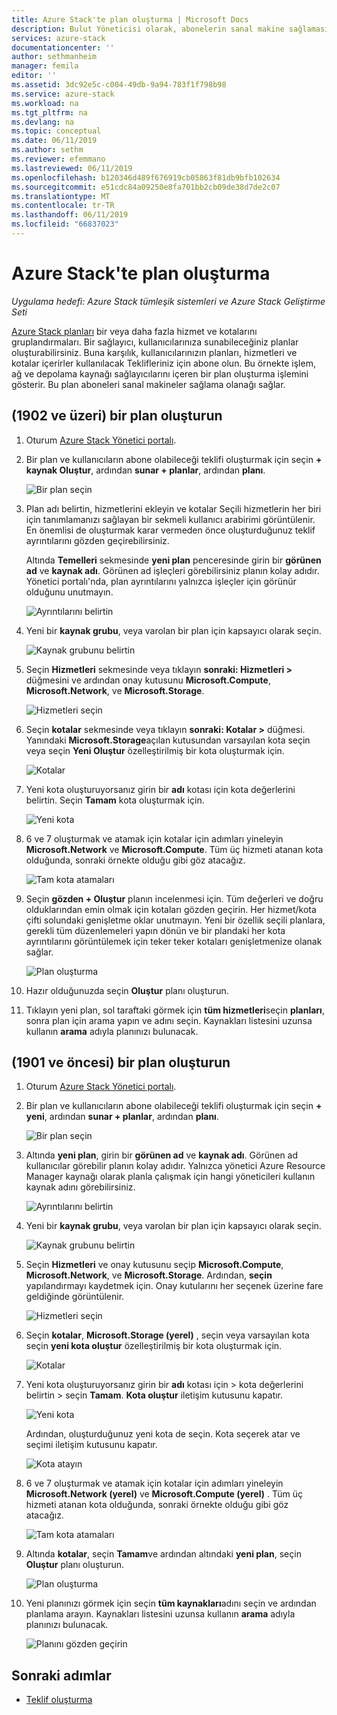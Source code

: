 ```yaml
---
title: Azure Stack'te plan oluşturma | Microsoft Docs
description: Bulut Yöneticisi olarak, abonelerin sanal makine sağlamasına olanak tanıyan bir plan oluşturun.
services: azure-stack
documentationcenter: ''
author: sethmanheim
manager: femila
editor: ''
ms.assetid: 3dc92e5c-c004-49db-9a94-783f1f798b98
ms.service: azure-stack
ms.workload: na
ms.tgt_pltfrm: na
ms.devlang: na
ms.topic: conceptual
ms.date: 06/11/2019
ms.author: sethm
ms.reviewer: efemmano
ms.lastreviewed: 06/11/2019
ms.openlocfilehash: b120346d489f676919cb05863f81db9bfb102634
ms.sourcegitcommit: e51cdc84a09250e8fa701bb2cb09de38d7de2c07
ms.translationtype: MT
ms.contentlocale: tr-TR
ms.lasthandoff: 06/11/2019
ms.locfileid: "66837023"
---
```

# <a name="create-a-plan-in-azure-stack"></a>Azure Stack'te plan oluşturma

*Uygulama hedefi: Azure Stack tümleşik sistemleri ve Azure Stack Geliştirme Seti*

[Azure Stack planları](azure-stack-overview.md) bir veya daha fazla hizmet ve kotalarını gruplandırmaları. Bir sağlayıcı, kullanıcılarınıza sunabileceğiniz planlar oluşturabilirsiniz. Buna karşılık, kullanıcılarınızın planları, hizmetleri ve kotalar içerirler kullanılacak Teklifleriniz için abone olun. Bu örnekte işlem, ağ ve depolama kaynağı sağlayıcılarını içeren bir plan oluşturma işlemini gösterir. Bu plan aboneleri sanal makineler sağlama olanağı sağlar.

## <a name="create-a-plan-1902-and-later"></a>(1902 ve üzeri) bir plan oluşturun

1. Oturum [Azure Stack Yönetici portalı](https://adminportal.local.azurestack.external).

2. Bir plan ve kullanıcıların abone olabileceği teklifi oluşturmak için seçin **+ kaynak Oluştur**, ardından **sunar + planlar**, ardından **planı**.
  
   ![Bir plan seçin](media/azure-stack-create-plan/select-plan.png)

3. Plan adı belirtin, hizmetlerini ekleyin ve kotalar Seçili hizmetlerin her biri için tanımlamanızı sağlayan bir sekmeli kullanıcı arabirimi görüntülenir. En önemlisi de oluşturmak karar vermeden önce oluşturduğunuz teklif ayrıntılarını gözden geçirebilirsiniz.

   Altında **Temelleri** sekmesinde **yeni plan** penceresinde girin bir **görünen ad** ve **kaynak adı**. Görünen ad işleçleri görebilirsiniz planın kolay adıdır. Yönetici portalı'nda, plan ayrıntılarını yalnızca işleçler için görünür olduğunu unutmayın.

   ![Ayrıntılarını belirtin](media/azure-stack-create-plan/plan-name.png)

4. Yeni bir **kaynak grubu**, veya varolan bir plan için kapsayıcı olarak seçin.

   ![Kaynak grubunu belirtin](media/azure-stack-create-plan/resource-group.png)

5. Seçin **Hizmetleri** sekmesinde veya tıklayın **sonraki: Hizmetleri >** düğmesini ve ardından onay kutusunu **Microsoft.Compute**, **Microsoft.Network**, ve **Microsoft.Storage**.
  
   ![Hizmetleri seçin](media/azure-stack-create-plan/services.png)

6. Seçin **kotalar** sekmesinde veya tıklayın **sonraki: Kotalar >** düğmesi. Yanındaki **Microsoft.Storage**açılan kutusundan varsayılan kota seçin veya seçin **Yeni Oluştur** özelleştirilmiş bir kota oluşturmak için.
  
   ![Kotalar](media/azure-stack-create-plan/quotas.png)

7. Yeni kota oluşturuyorsanız girin bir **adı** kotası için kota değerlerini belirtin. Seçin **Tamam** kota oluşturmak için.

   ![Yeni kota](media/azure-stack-create-plan/new-quota.png)

8. 6 ve 7 oluşturmak ve atamak için kotalar için adımları yineleyin **Microsoft.Network** ve **Microsoft.Compute**. Tüm üç hizmeti atanan kota olduğunda, sonraki örnekte olduğu gibi göz atacağız.

   ![Tam kota atamaları](media/azure-stack-create-plan/all-quotas-assigned.png)

9. Seçin **gözden + Oluştur** planın incelenmesi için. Tüm değerleri ve doğru olduklarından emin olmak için kotaları gözden geçirin. Her hizmet/kota çifti solundaki genişletme oklar unutmayın. Yeni bir özellik seçili planlara, gerekli tüm düzenlemeleri yapın dönün ve bir plandaki her kota ayrıntılarını görüntülemek için teker teker kotaları genişletmenize olanak sağlar.

   ![Plan oluşturma](media/azure-stack-create-plan/create.png)

10. Hazır olduğunuzda seçin **Oluştur** planı oluşturun.

11. Tıklayın yeni plan, sol taraftaki görmek için **tüm hizmetleri**seçin **planları**, sonra plan için arama yapın ve adını seçin. Kaynakları listesini uzunsa kullanın **arama** adıyla planınızı bulunacak.

## <a name="create-a-plan-1901-and-earlier"></a>(1901 ve öncesi) bir plan oluşturun

1. Oturum [Azure Stack Yönetici portalı](https://adminportal.local.azurestack.external).

2. Bir plan ve kullanıcıların abone olabileceği teklifi oluşturmak için seçin **+ yeni**, ardından **sunar + planlar**, ardından **planı**.
  
   ![Bir plan seçin](media/azure-stack-create-plan/select-plan1901.png)

3. Altında **yeni plan**, girin bir **görünen ad** ve **kaynak adı**. Görünen ad kullanıcılar görebilir planın kolay adıdır. Yalnızca yönetici Azure Resource Manager kaynağı olarak planla çalışmak için hangi yöneticileri kullanın kaynak adını görebilirsiniz.

   ![Ayrıntılarını belirtin](media/azure-stack-create-plan/plan-name1901.png)

4. Yeni bir **kaynak grubu**, veya varolan bir plan için kapsayıcı olarak seçin.

   ![Kaynak grubunu belirtin](media/azure-stack-create-plan/resource-group1901.png)

5. Seçin **Hizmetleri** ve onay kutusunu seçip **Microsoft.Compute**, **Microsoft.Network**, ve **Microsoft.Storage**. Ardından, **seçin** yapılandırmayı kaydetmek için. Onay kutularını her seçenek üzerine fare geldiğinde görüntülenir.
  
   ![Hizmetleri seçin](media/azure-stack-create-plan/services1901.png)

6. Seçin **kotalar**, **Microsoft.Storage (yerel)** , seçin veya varsayılan kota seçin **yeni kota oluştur** özelleştirilmiş bir kota oluşturmak için.
  
   ![Kotalar](media/azure-stack-create-plan/quotas1901.png)

7. Yeni kota oluşturuyorsanız girin bir **adı** kotası için > kota değerlerini belirtin > seçin **Tamam**. **Kota oluştur** iletişim kutusunu kapatır.

   ![Yeni kota](media/azure-stack-create-plan/new-quota1901.png)

   Ardından, oluşturduğunuz yeni kota de seçin. Kota seçerek atar ve seçimi iletişim kutusunu kapatır.
  
   ![Kota atayın](media/azure-stack-create-plan/assign-quota1901.png)

8. 6 ve 7 oluşturmak ve atamak için kotalar için adımları yineleyin **Microsoft.Network (yerel)** ve **Microsoft.Compute (yerel)** . Tüm üç hizmeti atanan kota olduğunda, sonraki örnekte olduğu gibi göz atacağız.

   ![Tam kota atamaları](media/azure-stack-create-plan/all-quotas-assigned1901.png)

9. Altında **kotalar**, seçin **Tamam**ve ardından altındaki **yeni plan**, seçin **Oluştur** planı oluşturun.

    ![Plan oluşturma](media/azure-stack-create-plan/create1901.png)

10. Yeni planınızı görmek için seçin **tüm kaynakları**adını seçin ve ardından planlama arayın. Kaynakları listesini uzunsa kullanın **arama** adıyla planınızı bulunacak.

    ![Planını gözden geçirin](media/azure-stack-create-plan/plan-overview1901.png)

## <a name="next-steps"></a>Sonraki adımlar

* [Teklif oluşturma](azure-stack-create-offer.md)
